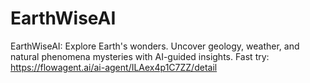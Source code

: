 # EarthWiseAI
EarthWiseAI: Explore Earth's wonders. Uncover geology, weather, and natural phenomena mysteries with AI-guided insights.
Fast try: https://flowagent.ai/ai-agent/ILAex4p1C7ZZ/detail
